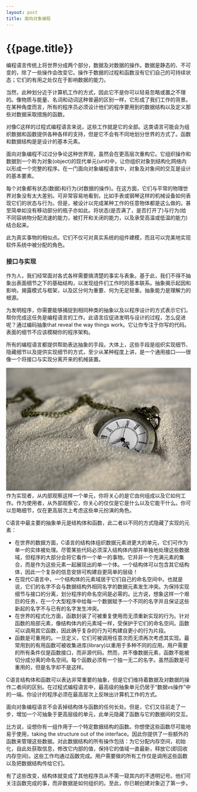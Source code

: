 ```yaml
---
layout: post
title: 面向对象编程
---
```

{{page.title}}
==================

编程语言传统上将世界分成两个部分，数据及对数据的操作。数据是静态的、不可变的，除了一些操作会改变它。操作于数据的过程和函数没有它们自己的可持续状态；它们的有用之处仅在于影响数据的能力。

当然，此种划分近于计算机工作的方式，因此它不是你可以轻易忽略或置之不理的。像物质与能量、名词和动词这种普遍的区别一样，它形成了我们工作的背景。在某种角度而言，所有的程序员必须设计他们的程序要用到的数据结构以及定义那些对数据采取措施的函数。

对像C这样的过程式编程语言来说，这些工作就是它的全部。这类语言可能会为组织数据和函数提供各种各样的支持，但是它不会有不同地划分世界的方式了。函数和数据结构是是设计的基本元素。

面向对象编程不过过分争论这种世界观，虽然会在更高层次重构它。它组织操作和数据到一个称为对象(object)的现代单元(unit)中，让你组织对象到结构化网络内以形成一个完整的程序。在一门面向对象编程语言中，对象及对象间的交互是设计的基本要素。

每个对象都有状态(数据)和行为(对数据的操作)。在这方面，它们与平常的物理世界对象没有太大差别。可非常容易地看到，比如手表或钢琴这样的机械设备如何表现它们的状态与行为。但是，被设计以完成某种工作的任意物体都是这么做的。甚至简单如没有移动部分的瓶子亦如此。将状态(是否满了，是否打开了)与行为(给不同容纳物分配流速的能力，被打开和关闭的能力，以及承受高温或低温的能力)结合起来。

此为真实事物的相似点。它们不仅可对真实系统的组件建模，而且可以完美地实现软件系统中被分配的角色。
### 接口与实现
作为人，我们经常面对各式各样需要搞清楚的事实与表象。基于此，我们不得不抽象出表面细节之下的基础结构，以发现组件们工作时的基本联系。抽象揭示起因和影响，揭露模式与框架，以及区分何为重要、何为无足轻重。抽象能力是理解力的根源。

为发明程序，你需要能够捕捉到相同种类的抽象以及以程序设计的方式表示它们。帮你完成这任务是编程语言的工作。此语言应促进发明与设计的过程，怎么促进呢？通过编码抽象that reveal the way things work。它让你专注于你写的代码。表面的细节不应该模糊你的程序架构。

所有的编程语言都提供帮助表达抽象的手段。大体上，这些手段是组织实现细节、隐藏细节以及提供实现细节的方式，至少从某种程度上讲，是一个通用接口——很像一个将接口与实现分离开来的机械装置。

<img src="/images/posts/2019-01-15/watch.jpeg">
作为实现者，从内部观察这样一个单元，你将关心的是它由何组成以及它如何工作。作为使用者，从外部观察它，你关心的仅仅是它是什么以及它能干什么。你可以忽略细节，仅在更高层次上考虑这些单元扮演的角色。

C语言中最主要的抽象单元是结构体和函数，此二者以不同的方式隐藏了实现的元素：
- 在世界的数据方面，C语言的结构体组织数据元素进更大的单元，它们可作为单一的实体被处理。尽管某些代码必须深入结构体内部并单独地处理这些数据域，但程序的大部分会将它看作一个单一的事物。它并非一个充满元素的集合，而是作为这些元素一起展现出的单一个体。一个结构体可以包含其它结构体，因此一个复杂的信息安排可构建自更简单的层级！
- 在现代C语言中，一个结构体的元素域居于它们自己的命名空间中。也就是说，它们的名字不会与数据结构外相同名字的数据元素发生冲突。为保持实现细节与接口的分离，划分程序的命名空间是必需的。比方说，想象这样一个艰巨的任务，在一个大型程序中给每一个数据赋予一个不同的名字并且保证这些新起的名字不与已有的名字发生冲突。
- 在世界的程式化方面，函数封装了可被重复使用而无须重新实现的行为。针对函数的局部元素，像结构体内的元素域一样，受保护于它们的命名空间。函数可以调用其它函数，因此确乎复杂的行为可构建自更小的行为片段。
- 函数是可重用的。一旦定义，它们可被调用任意次而无须再次考虑其实现。最常用到的有用函数可被收集进库(library)以重用于多种不同的应用。用户需要的所有条件仅是函数接口，而非源代码。然而，并不像数据元素，函数不能被切分成分离的命名空间。每个函数必须有一个独一无二的名字。虽然函数是可重用的，但是名字却不是这样。

C语言结构体和函数可以表达非常重要的抽象，但是它们维持着数据及对数据的操作二者间的区别。在过程式编程语言中，最高级的抽象单元仍居于“数据vs操作”中的一端。你设计的程序必须在最高层次上反映出计算机工作的方式。

面向对象编程语言不会丢掉结构体与函数的任何长处。但是，它们又往前走了一步，增加一个可抽象于更高层级的单元，此单元隐藏了函数与它的数据间的交互。

比方说，设想你有一组作用于一个特定数据结构的函数。你想使这些函数尽可能地易于使用，taking the structure out of the interface。因此你提供了一些额外的函数来管理这些数据。对此数据结构的所有操作包括：为它分配内存空间，初始化，自此处获取信息，修改它内部的值，保持它的值域一直最新，释放它(即回收内存空间)。这些工作均通过函数完成。用户需要做的所有工作仅是调用这些函数以及把数据结构传给它们。

有了这些改变，结构体就变成了其他程序员从不需一窥其内的不透明记号。他们可关注函数完成的事，而非数据是如何组织的。至此，你已朝创建对象迈了第一步。
